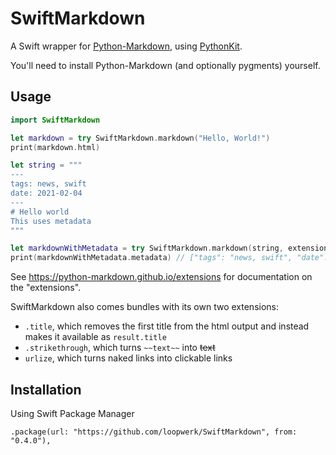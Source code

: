 # SwiftMarkdown

A Swift wrapper for [Python-Markdown](https://github.com/Python-Markdown/markdown), using [PythonKit](https://github.com/pvieito/PythonKit).

You'll need to install Python-Markdown (and optionally pygments) yourself.

## Usage

``` swift
import SwiftMarkdown

let markdown = try SwiftMarkdown.markdown("Hello, World!")
print(markdown.html)

let string = """
---
tags: news, swift
date: 2021-02-04
---
# Hello world
This uses metadata
"""

let markdownWithMetadata = try SwiftMarkdown.markdown(string, extensions: [.meta])
print(markdownWithMetadata.metadata) // ["tags": "news, swift", "date": "2021-02-04"]

```

See https://python-markdown.github.io/extensions for documentation on the "extensions".

SwiftMarkdown also comes bundles with its own two extensions:

- `.title`, which removes the first title from the html output and instead makes it available as `result.title`
- `.strikethrough`, which turns `~~text~~` into ~~text~~
- `urlize`, which turns naked links into clickable links


## Installation

Using Swift Package Manager

```
.package(url: "https://github.com/loopwerk/SwiftMarkdown", from: "0.4.0"),
```
